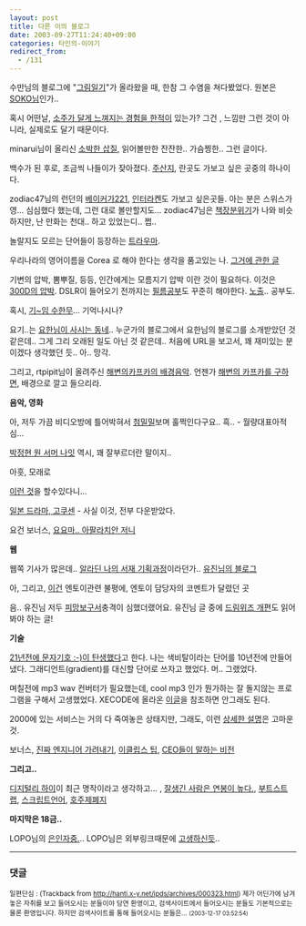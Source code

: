 ```yaml
---
layout: post
title: 다른 이의 블로그
date: 2003-09-27T11:24:40+09:00
categories: 타인의-이야기
redirect_from:
  - /131
---
```


수만님의 블로그에 "<a href="http://www.sumanpark.com/2003_09_01_suman_arc.html#106363033792673850" target=bb>그림일기</a>"가 올라왔을 때, 한참 그 수염을 쳐다봤었다. 원본은 <a href="http://mono.soko.co.kr/links.php?itemid=274" target=bb>SOKO님</a>인가..

혹시 어떤날, <a href="http://www.redwolf.pe.kr/myweblog/archives/000169.html" target=bb>소주가 달게 느껴지는 경험을 한적이</a> 있는가? 그건 , 느낌만 그런 것이 아니라, 실제로도 달기 때문이다.

minarui님이 올리신 <a href="http://www.jacopast.com/minarui/archives/000742.html" target=bb>소박한 삽질</a>, 읽어볼만한 잔잔한.. 가슴찡한.. 그런 글이다.

백수가 된 후로, 조금씩 나들이가 잦아졌다. <a href="http://www.xecode.com/blog/archives/2003/09/20030924_000246.html" target=bb>주산지</a>, 란곳도 가보고 싶은 곳중의 하나이다.

zodiac47님의 런던의 <a href="http://zodiac47.egloos.com/33167" target=bb>베이커가221</a>, <a href="http://zodiac47.egloos.com/31205" target=bb>인터라켄</a>도 가보고 싶은곳들. 아는 분은 스위스가 영... 심심했다 했는데, 그런 대로 볼만할지도... zodiac47님은 <a href="http://zodiac47.egloos.com/16134" target=bb>책장분위기</a>가 나와 비슷하지만, 난 만화는 천대.. 하고 있었는디.. 쩝..

놀랄지도 모르는 단어들이 등장하는 <a href="http://lhjrules.cafe24.com/MT/archives/000302.html" target=bb>트라우마</a>.

우리나라의 영어이름을 Corea 로 해야 한다는 생각을 품고있는 나. <a href="http://www.docuverse.com/blog/donpark/2003/08/26.html#a839" target=bb>그거에 관한 글</a>

기변의 압박, 뽐뿌질, 등등, 인간에게는 모름지기 압박 이란 것이 필요하다. 이것은 <a href="http://zodiac47.egloos.com/45886" target=bb>300D의 압박</a>. DSLR이 들어오기 전까지는 <a href="http://luxojr.co.kr/pmac/weblog.php?id=P44" target=bb>필름공부</a>도 꾸준히 해야한다. <a href="http://luxojr.co.kr/pmac/weblog.php?id=P41" target=bb>노출</a>.. 공부도.

혹시, <a href="http://lhjrules.cafe24.com/MT/archives/000293.html" target=bb>기~임 수한무</a>... 기억나시나?

요기..는 <a href="http://www.aja-adsl.com/mt/archives/000036.html" target=bb>요한님이 사시는 동네</a>.. 누군가의 블로그에서 요한님의 블로그를 소개받았던 것 같은데.. 그게 그리 오래된 일도 아닌 것 같은데.. 처음에 URL을 보고서, 꽤 재미있는 분이겠다 생각했던 듯.. 아.. 망각.

그리고, rtpipit님이 올려주신 <a href="http://rtpipit.zim.to/blog/weblog.php?id=P87" target=bb>해변의카프카의 배경음악</a>. 언젠가 <a href="/152" target=bb>해변의 카프카를 구하면</a>, 배경으로 깔고 들으리라.

<B>음악, 영화</B>

아, 저두 가끔 비디오방에 틀어박혀서 <a href="http://www.youzin.com/blog/archives/000086.html" target=bb>첨밀밀</a>보며 훌쩍인다구요.. 흑.. - 월량대표아적심...

<a href="http://rtpipit.zim.to/blog/more.php?id=125_0_1_0_M" target=bb>박정현 원 서머 나잇</a> 역시, 꽤 잘부르더란 말이지..

아흣, 모래로 <a href="http://www.jacopast.com/minarui/archives/000775.html" target=bb>

이런 것</a>을 할수있다니...

<a href="http://mtgear.net/archives/000051.php" target=bb>일본 드라마, 고쿠센</a> - 사실 이것, 전부 다운받았다.

요건 보너스, <a href="http://mylomo.net/blog/weblog.php?id=P27" target=bb>요요마.. 아팔라치안 저니</a>

<B>웹</B>

웹쪽 기사가 많은데.. <a href="http://typemode.com/archives/2003/09/18.html#000506" target=bb>알라딘 나의 서재 기획과정</a>이라던가.. <a href="http://www.youzin.com/blog/archives/000076.html" target=bb>유진님의 블로그</a>

아, 그리고, <a href="http://www.uncanni.net/blog/archives/000101.html" target=bb>이건</a> 엔토이관련 불평에, 엔토이 담당자의 코멘트가 달렸던 곳

음.. 유진님 저두 <a href="http://www.youzin.com/blog/archives/000055.html" target=bb>피망보구서</a>충격이 심했더랬어요. 유진님 글 중에 <a href="http://www.youzin.com/blog/archives/000059.html" target=bb>드림위즈 개편</a>도 읽어봐야 하는 글!

<B>기술</B>

<a href="http://blog.webservices.or.kr/hollobit/archives/000053.html" target=bb>21년전에 문자기호 :-)이 탄생했다</a>고 한다. 나는 색비탈이라는 단어를 10년전에 만들어냈다. 그래디언트(gradient)를 대신할 단어로 쓰자고 했었다. 머.. 그랬었다.

며칠전에 mp3 wav 컨버터가 필요했는데, cool mp3 인가 뭔가하는 잘 돌지않는 프로그램을 구해서 고생했었다. XECODE에 올라온 <a href="http://www.xecode.com/blog/archives/2003/09/20030924_000243.html" target=bb>이글</a>을 참조하면 안그래도 된다.

2000에 있는 서비스는 거의 다 죽여놓은 상태지만, 그래도, 이런 <a href="http://www.xecode.com/blog/archives/000231.html" target=bb>상세한 설명</a>은 고마운 것.

보너스, <a href="http://www.uncanni.net/blog/archives/000134.html" target=bb>진짜 엔지니어 가려내기</a>, <a href="http://www.redwolf.pe.kr/myweblog/archives/000170.html" target=bb>이클립스 팁</a>, <a href="http://netfusion.new21.net/MT/archives/000205.html" target=bb>CEO들이 말하는 비전</a>

<B>그리고..</B>

<a href="http://cyana.cafe24.com/rtbc/archives/000132.html" target=bb>디지털리 하이</a>이 최근 명작이라고 생각하고... , <a href="http://cyana.cafe24.com/rtbc/archives/000143.html" target=bb>잘생긴 사람은 연봉이 높다.</a>, <a href="http://cyana.cafe24.com/rtbc/archives/000142.html" target=bb>부트스트랩</a>, <a href="http://cyana.cafe24.com/rtbc/archives/000139.html" target=bb>스크립트언어</a>, <a href="http://cyana.cafe24.com/rtbc/archives/000137.html" target=bb>호주제폐지</a>

<B>마지막은 18금..</B>

LOPO님의 <a href="http://lhjrules.cafe24.com/MT/archives/000292.html" target=bb>은인자중.</a>.. LOPO님은 외부링크때문에 <a href="http://lhjrules.cafe24.com/MT/archives/000300.html" target=bb>고생하신듯</a>..

* * *

### 댓글



<!--- cmt:272 --->
<!--- mail: --->
<!--- parent:0 --->

<small class=comment>일편단심 : <!-- ping:272 ---> (Trackback from <a href='http://hanti.x-y.net/ipds/archives/000323.html'>http://hanti.x-y.net/ipds/archives/000323.html</a>) 제가 어딘가에 남겨놓은 자취를 보고 들어오시는 분들이야 당연 환영이고, 검색사이트에서 들어오시는 분들도 기본적으로는 물론 환영입니다. 하지만 검색사이트를 통해 들어오시는 분들은... <small>(2003-12-17 03:52:54)</small></small>

